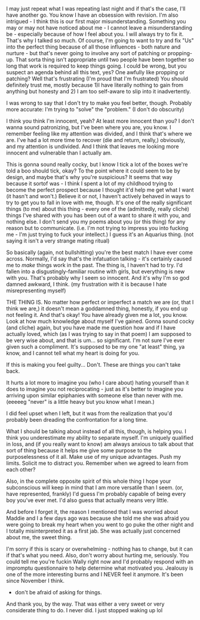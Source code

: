 I may just repeat what I was repeating last night and if that's the case, I'll have another go. You know I have an obsession with revision. I'm also intrigued - I think this is our first major misunderstanding. Something you may or may not have noticed about me - I cannot leave a misunderstanding be - especially because of how I feel about you. I will always try to fix it. That's why I talked so much. Of course, I'm going to want to try and fix "Us" into the perfect thing because of all those influences - both nature and nurture - but that's never going to involve any sort of patching or propping-up. That sorta thing isn't appropriate until two people have been together so long that work is required to keep things going. I could be wrong, but you suspect an agenda behind all this text, yes? One awfully like propping or patching? Well that's frustrating (I'm proud that I'm frustrated) You should definitely trust me, mostly because 1)I have literally nothing to gain from anything but honesty and 2) I am too self-aware to slip into it inadvertently.

I was wrong to say that I don't try to make you feel better, though. Probably more accurate: I'm trying to "solve" the "problem." (I don't do obscurity)

I think you think I'm innocent, yeah? At least more innocent than you? I don't wanna sound patronizing, but I've been where you are, you know. I remember feeling like my attention was divided, and I think that's where we are. I've had a lot more time to recover (die and return, really,) obviously, and my attention is undivided. And I think that leaves me looking more innocent and vulnerable than I actually am.

This is gonna sound really cocky, but I know I tick a lot of the boxes we're told a boo should tick, okay? To the point where it could seem to be by design, and maybe that's why you're suspicious?
It seems that way because it sortof was - I think I spent a lot of my childhood trying to become the perfect prospect because I thought it'd help me get what I want (it hasn't and won't.) Believe it or not, I haven't actively behaved in ways to try to get you to fall in love with me, though. It's one of the really significant things (to me) about this thing - every one of the (admittedly, really cliché) things I've shared with you has been out of a want to share it with you, and nothing else. I don't send you my poems about you (or this thing) for any reason but to communicate. (i.e. I'm not trying to impress you into fucking me - I'm just trying to fuck your intellect.) I guess it's an Aquarius thing. (not saying it isn't a very strange mating ritual)

So basically (again, not bullshitting) you're the best match I have ever come across. Normally, I'd say that's the infatuation talking - it's certainly caused me to *make* things work in the past. The thing is, I haven't had to try. I'd fallen into a disgustingly-familiar routine with girls, but everything is new with you. That's probably why I seem so innocent. And it's why I'm so god damned awkward, I think. (my frustration with it is because I hate misrepresenting myself)

THE THING IS.
No matter how perfect or imperfect a match we are (or, that I think we are,) it doesn't mean a goddamned thing, honestly, if you end up not feeling it. And that's okay! You have already given me a lot, you know. Look at how much knowledge about myself I've gained. Gonna sound cocky (and cliche) again, but you have made me question how and if I have actually loved, which (as I was trying to say in that poem) I am supposed to be very wise about, and that is um... so significant. I'm not sure I've ever given such a compliment. It's supposed to be my one "at least" thing, ya know, and I cannot tell what my heart is doing for you.

If this is making you feel guilty... Don't. These are things you can't take back.

It hurts a lot more to imagine you (who I care about) hating yourself than it does to imagine you not reciprocating - just as it's better to imagine you arriving upon similar epiphanies with someone else than never with me. (eeeeeg "never" is a little heavy but you know what I mean.)

I did feel upset when I left, but it was from the realization that you'd probably been dreading the confrontation for a long time.

What I should be talking about instead of all this, though, is helping you. I think you underestimate my ability to separate myself. I'm uniquely qualified in loss, and (if you really want to know) am always anxious to talk about that sort of thing because it helps me give some purpose to the purposelessness of it all. Make use of my unique advantages. Push my limits. Solicit me to distract you. Remember when we agreed to learn from each other?

Also, in the complete opposite spirit of this whole thing I hope your subconscious will keep in mind  that I am more versatile than I seem. (or, have represented, frankly) I'd guess I'm probably capable of being every boy you've ever met. I'd also guess that actually means very little.

And before I forget it, the reason I mentioned that I was worried about Maddie and I a few days ago was because she told me she was afraid you were going to break my heart when you went to go puke the other night and I totally misinterpreted it as a first jab. She was actually just concerned about me, the sweet thing.

I'm sorry if this is scary or overwhelming - nothing has to change, but it can if that's what you need. Also, don't worry about hurting me, seriously. You could tell me you're fuckin Wally right now and I'd probably respond with an impromptu questionnaire to help determine what motivated you. Jealousy is one of the more interesting burns and I NEVER feel it anymore. It's been since November I think.

* don't be afraid of asking for things.

And thank you, by the way. That was either a very sweet or very considerate thing to do. I never did. I just stopped waking up lol

